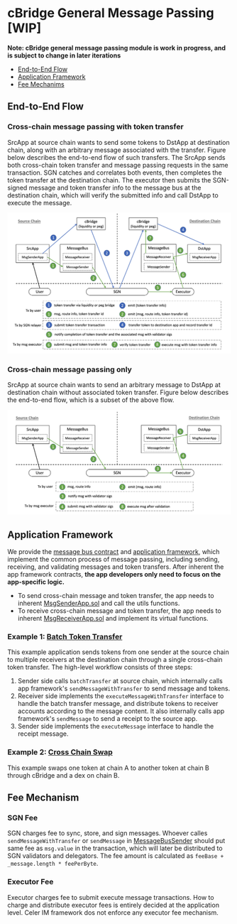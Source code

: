 # cBridge General Message Passing [WIP]

**Note: cBridge general message passing module is work in progress, and is subject to change in later iterations**

- [End-to-End Flow](#end-to-end-flow)
- [Application Framework](#application-framework)
- [Fee Mechanims](#fee-mechanism)

## End-to-End Flow

### Cross-chain message passing with token transfer

SrcApp at source chain wants to send some tokens to DstApp at destination chain, along with an arbitrary message associated with the transfer. Figure below describes the end-to-end flow of such transfers. The SrcApp sends both cross-chain token transfer and message passing requests in the same transaction. SGN catches and correlates both events, then completes the token transfer at the destination chain. The executor then submits the SGN-signed message and token transfer info to the message bus at the destination chain, which will verify the submitted info and call DstApp to execute the message.

![MsgTransfer](pics/msg-transfer-flow.png 'Figure 1: Cross-chain message passing with token transfer')

### Cross-chain message passing only

SrcApp at source chain wants to send an arbitrary message to DstApp at destination chain without associated token transfer. Figure below describes the end-to-end flow, which is a subset of the above flow.

![Msg](pics/msg-only-flow.png 'Figure 1: Cross-chain message passing without token transfer')

## Application Framework

We provide the [message bus contract](./messagebus) and [application framework](./framework), which implement the common process of message passing, including sending, receiving, and validating messages and token transfers. After inherent the app framework contracts, **the app developers only need to focus on the app-specific logic.**

- To send cross-chain message and token transfer, the app needs to inherent [MsgSenderApp.sol](./framework/MessageSenderApp.sol) and call the utils functions.
- To receive cross-chain message and token transfer, the app needs to inherent [MsgReceiverApp.sol](./framework/MessageReceiverApp.sol) and implement its virtual functions.

### Example 1: [Batch Token Transfer](./apps/BatchTransfer.sol)

This example application sends tokens from one sender at the source chain to multiple receivers at the destination chain through a single cross-chain token transfer. The high-level workflow consists of three steps:

1. Sender side calls `batchTransfer` at source chain, which internally calls app framework's `sendMessageWithTransfer` to send message and tokens.
2. Receiver side implements the `executeMessageWithTransfer` interface to handle the batch transfer message, and distribute tokens to receiver accounts according to the message content. It also internally calls app framework's `sendMessage` to send a receipt to the source app.
3. Sender side implements the `executeMessage` interface to handle the receipt message.

### Example 2: [Cross Chain Swap](./apps/TransferSwap.sol)

This example swaps one token at chain A to another token at chain B through cBridge and a dex on chain B.

## Fee Mechanism

### SGN Fee

SGN charges fee to sync, store, and sign messages. Whoever calles `sendMessageWithTransfer` or `sendMessage` in [MessageBusSender](./messagebus/MessageBusSender.sol) should put same fee as `msg.value` in the transaction, which will later be distributed to SGN validators and delegators. The fee amount is calculated as `feeBase + _message.length * feePerByte`.

### Executor Fee

Executor charges fee to submit execute message transactions. How to charge and distribute executor fees is entirely decided at the application level. Celer IM framework dos not enforce any executor fee mechanism.
